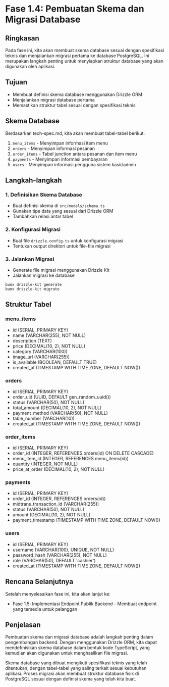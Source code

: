 # Fase 1.4: Pembuatan Skema dan Migrasi Database

## Ringkasan
Pada fase ini, kita akan membuat skema database sesuai dengan spesifikasi teknis dan menjalankan migrasi pertama ke database PostgreSQL. Ini merupakan langkah penting untuk menyiapkan struktur database yang akan digunakan oleh aplikasi.

## Tujuan
- Membuat definisi skema database menggunakan Drizzle ORM
- Menjalankan migrasi database pertama
- Memastikan struktur tabel sesuai dengan spesifikasi teknis

## Skema Database
Berdasarkan tech-spec.md, kita akan membuat tabel-tabel berikut:

1. `menu_items` - Menyimpan informasi item menu
2. `orders` - Menyimpan informasi pesanan
3. `order_items` - Tabel junction antara pesanan dan item menu
4. `payments` - Menyimpan informasi pembayaran
5. `users` - Menyimpan informasi pengguna sistem kasir/admin

## Langkah-langkah

### 1. Definisikan Skema Database
- Buat definisi skema di `src/models/schema.ts`
- Gunakan tipe data yang sesuai dari Drizzle ORM
- Tambahkan relasi antar tabel

### 2. Konfigurasi Migrasi
- Buat file `drizzle.config.ts` untuk konfigurasi migrasi
- Tentukan output direktori untuk file-file migrasi

### 3. Jalankan Migrasi
- Generate file migrasi menggunakan Drizzle Kit
- Jalankan migrasi ke database

```
bunx drizzle-kit generate
bunx drizzle-kit migrate
```

## Struktur Tabel

### menu_items
- id (SERIAL, PRIMARY KEY)
- name (VARCHAR(255), NOT NULL)
- description (TEXT)
- price (DECIMAL(10, 2), NOT NULL)
- category (VARCHAR(100))
- image_url (VARCHAR(255))
- is_available (BOOLEAN, DEFAULT TRUE)
- created_at (TIMESTAMP WITH TIME ZONE, DEFAULT NOW())

### orders
- id (SERIAL, PRIMARY KEY)
- order_uid (UUID, DEFAULT gen_random_uuid())
- status (VARCHAR(50), NOT NULL)
- total_amount (DECIMAL(10, 2), NOT NULL)
- payment_method (VARCHAR(50), NOT NULL)
- table_number (VARCHAR(10))
- created_at (TIMESTAMP WITH TIME ZONE, DEFAULT NOW())

### order_items
- id (SERIAL, PRIMARY KEY)
- order_id (INTEGER, REFERENCES orders(id) ON DELETE CASCADE)
- menu_item_id (INTEGER, REFERENCES menu_items(id))
- quantity (INTEGER, NOT NULL)
- price_at_order (DECIMAL(10, 2), NOT NULL)

### payments
- id (SERIAL, PRIMARY KEY)
- order_id (INTEGER, REFERENCES orders(id))
- midtrans_transaction_id (VARCHAR(255))
- status (VARCHAR(50), NOT NULL)
- amount (DECIMAL(10, 2), NOT NULL)
- payment_timestamp (TIMESTAMP WITH TIME ZONE, DEFAULT NOW())

### users
- id (SERIAL, PRIMARY KEY)
- username (VARCHAR(100), UNIQUE, NOT NULL)
- password_hash (VARCHAR(255), NOT NULL)
- role (VARCHAR(50), DEFAULT 'cashier')
- created_at (TIMESTAMP WITH TIME ZONE, DEFAULT NOW())

## Rencana Selanjutnya
Setelah menyelesaikan fase ini, kita akan lanjut ke:
- Fase 1.5: Implementasi Endpoint Publik Backend - Membuat endpoint yang tersedia untuk pelanggan

## Penjelasan
Pembuatan skema dan migrasi database adalah langkah penting dalam pengembangan backend. Dengan menggunakan Drizzle ORM, kita dapat mendefinisikan skema database dalam bentuk kode TypeScript, yang kemudian akan digunakan untuk menghasilkan file migrasi.

Skema database yang dibuat mengikuti spesifikasi teknis yang telah ditentukan, dengan tabel-tabel yang saling terkait sesuai kebutuhan aplikasi. Proses migrasi akan membuat struktur database fisik di PostgreSQL sesuai dengan definisi skema yang telah kita buat.